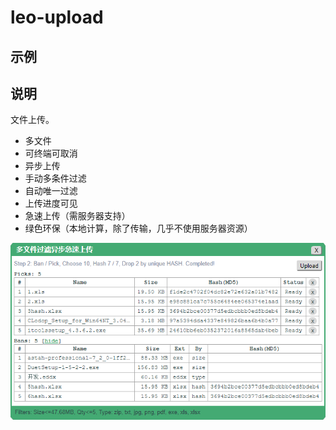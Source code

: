 leo-upload
==========

示例
----


说明
----
文件上传。

- 多文件
- 可终端可取消
- 异步上传
- 手动多条件过滤
- 自动唯一过滤
- 上传进度可见
- 急速上传（需服务器支持）
- 绿色环保（本地计算，除了传输，几乎不使用服务器资源）

![文件上传](./assets/leo-upload.png)
